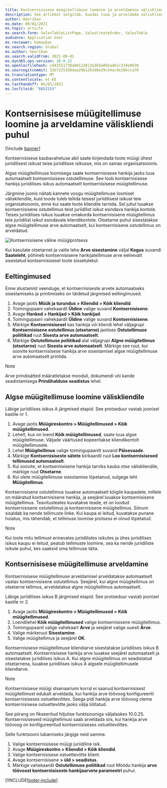 ```yaml
---
title: Kontsernisisese müügitellimuse loomine ja arveldamine väliskliendi puhul
description: See artikkel selgitab, kuidas luua ja arveldada väliskliendi kontsernisisest müügitellimust.
author: Henrikan
ms.date: 09/01/2021
ms.topic: article
ms.search.form: SalesTableListPage, SalesCreateOrder, SalesTable
audience: Application User
ms.reviewer: kamaybac
ms.search.region: Global
ms.author: henrikan
ms.search.validFrom: 2021-09-01
ms.dyn365.ops.version: 10.0.22
ms.openlocfilehash: cd42551730ab0123813a3b5a0b5a4b1c334e9d30
ms.sourcegitcommit: 52b7225350daa29b1263d8e29c54ac9e20bcca70
ms.translationtype: MT
ms.contentlocale: et-EE
ms.lasthandoff: 06/03/2022
ms.locfileid: "8852153"
---
```

# <a name="create-and-invoice-an-intercompany-sales-order-for-an-external-customer"></a>Kontsernisisese müügitellimuse loomine ja arveldamine väliskliendi puhul

[!include [banner](../../includes/banner.md)]

Kontsernisisese kaubavahetuse abil saate kirjendada toote müügi ühest juriidilisest isikust teise juriidilisse isikusse, mis on samas organisatsioonis.

Algse müügitellimuse loomisega saate kontsernisisese hankija jaoks luua automaatselt kontsernisisese ostutellimuse. See loob kontsernisisese hankija juriidilises isikus automaatselt kontsernisisese müügitellimuse.

Järgmine joonis näitab kannete voogu müügitellimuse loomisel väliskliendile, kuid toode tuleb tellida teisest juriidilisest isikust teie organisatsioonis, enne kui saate toote kliendile tarnida. Sel juhul luuakse kontsernisisene ostutellimus teist juriidilist isikut esindava hankija kontole. Teises juriidilises isikus luuakse omakorda kontsernisisene müügitellimus teie juriidilist isikut esindavale kliendikontole. Otsetarne puhul sisestatakse algse müügitellimuse arve automaatselt, kui kontsernisisene ostutellimus on arveldatud.

![Kontsernisisene väline müügiprotsess](media/intercompanyexternalsalesprocess.png)

Kui kasutate otsetarnet ja valite lehe **Arve sisestamine** väljal **Kogus** suvandi **Saateleht**, põhineb kontsernisisene hankijatellimuse arve eelnevalt sisestatud kontsernisisesel toote sissetulekul.

## <a name="prerequisites"></a>Eeltingimused

Enne alustamist veenduge, et kontsernisiseste arvete automaatseks sisestamiseks ja printimiseks on täidetud järgmised eeltingimused.

1. Avage jaotis **Müük ja turundus \> Kliendid \> Kõik kliendid**.
1. Toimingupaani vahekaardil **Üldine** valige suvand **Kontsernisisene**.
1. Avage **Hanked \> Hankijad \> Kõik hankijad**.
1. Toimingupaani vahekaardil **Üldine** valige suvand **Kontsernisisene**.
1. Märkige **Kontsernisisesel** kas hankija või kliendi lehel väljagrupi **Kontsernisisene ostutellimus (otsetarne)** jaotises **Ostutellimuse poliitikad** ruut **Sisesta arve automaatselt**.
1. Märkige **Ostutellimuse poliitikad** alal väljagrupi **Algne müügitellimus (otsetarne)** ruut **Sisesta arve automaatselt**. Märkige see ruut, kui soovite kontsernisisese hankija arve sisestamisel algse müügitellimuse arve automaatselt printida.

> [!NOTE]
> Arve prindisätted määratletakse mooduli, dokumendi või kande seadistamisega **Prindihalduse seadistus** lehel.

## <a name="create-an-original-sales-order-for-an-external-customer"></a>Algse müügitellimuse loomine väliskliendile

Läbige juriidilises isikus A järgmised etapid. See protseduur vastab joonisel kastile nr 1.

1. Avage jaotis **Müügireskontro \> Müügitellimused \> Kõik müügitellimused**.
1. Lehelt, kus on loend **Kõik müügitellimused**, saate luua algse müügitellimuse. Väljade väärtused kopeeritakse kliendikontolt müügitellimusele.
1. Lehel **Müügitellimus** valige toimingupaanilt suvand **Päisevaade**.
1. Märkige **Kontsernisiseste sätete** kiirkaardil ruut **Loo kontsernisisesed tellimused automaatselt**.
1. Kui soovite, et kontsernisisene hankija tarniks kauba otse väliskliendile, märkige ruut **Otsetarne**.
1. Kui olete müügitellimuse sisestamise lõpetanud, sulgege leht **Müügitellimus**.

Kontsernisisene ostutellimus luuakse automaatselt kõigile kaupadele, millele on määratud kontsernisisene hankija, ja seejärel luuakse kontsernisisene müügitellimus. Teavitusteates kuvatakse teade, et on loodud kontsernisisene ostutellimus ja kontsernisisene müügitellimus. Sõnum sisaldab ka nende tellimuste linke. Kui kaupa ei leitud, kuvatakse punane hoiatus, mis tähendab, et tellimuse loomise protsess ei olnud lõpetatud.

> [!NOTE]
> Kui loote mitu tellimust erinevates juriidilistes isikutes ja ühes juriidilises isikus kaupu ei leitud, peatub tellimuste loomine, sea ka nende juriidiliste isikute puhul, kes saaksid oma tellimuse täita.

## <a name="invoice-an-intercompany-sales-order"></a>Kontsernisisese müügitellimuse arveldamine

Kontsernisisese müügitellimuse arveldamisel arveldatakse automaatselt vastav kontsernisisene ostutellimus. Seejärel, kui algne müügitellimus on otsetarne tellimus, arveldatakse algne müügitellimus automaatselt.

Läbige juriidilises isikus B järgmised etapid. See protseduur vastab joonisel kastile nr 2.

1. Avage jaotis **Müügireskontro \> Müügitellimused \> Kõik müügitellimused**.
1. Loendilehel **Kõik müügitellimused** valige kontsernisisene müügitellimus.
1. Toimingupaanil valige vahekaart **Arve** ja seejärel valige uuesti **Arve**.
1. Valige märkeruut **Sisestamine**.
1. Valige müügitellimus ja seejärel **OK**.

Kontsernisisese müügitellimuse kliendiarve sisestatakse juriidilises isikus B automaatselt. Kontsernisisese hankija arve luuakse seejärel automaatselt ja sisestatakse juriidilises isikus A. Kui algne müügitellimus on seadistatud otsetarnena, luuakse juriidilises isikus A algsele müügitellimusele kliendiarve.

> [!NOTE]
> Kontsernisisese müügi stsenaariumi korral ei saanud kontsernisisest müügitellimust edukalt arveldada, kui hankija arve töövoog konfigureeriti kontsernisiseses ostuettevõttes. Seega pidi hankija arve töövoog olema kontsernisisese ostuettevõtte jaoks välja lülitatud. 
> 
> See piirang on fikseeritud hiljutise funktsiooniga väljalaskes 10.0.25. Kontsernisiseseid müügitellimusi saab arveldada siis, kui hankija arve töövoog on konfigureeritud kontsernisiseses ostuettevõttes.
> 
> Selle funktsiooni lubamiseks järgige neid samme.
>
> 1. Valige kontsernisisese müügi juriidiline isik.  
> 2. Avage **Müügireskontro \> Kliendid \> Kõik kliendid**.
> 3. Valige kontsernisisese ostuettevõtte klient.
> 4. Avage kontsernisisene **\> üld \> seadistus**.
> 5. Märkige vahekaardil **Ostutellimuse poliitikad** ruut Möödu hankija **arve töövoost kontsernisiseste hankijaarvete parameetri** puhul.

[!INCLUDE[footer-include](../../includes/footer-banner.md)]
